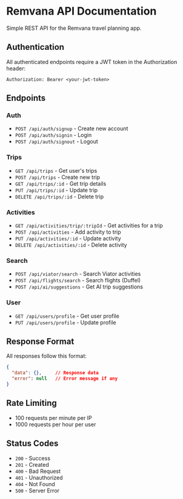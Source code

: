 # Remvana API Documentation

Simple REST API for the Remvana travel planning app.

## Authentication

All authenticated endpoints require a JWT token in the Authorization header:
```
Authorization: Bearer <your-jwt-token>
```

## Endpoints

### Auth
- `POST /api/auth/signup` - Create new account
- `POST /api/auth/signin` - Login
- `POST /api/auth/signout` - Logout

### Trips
- `GET /api/trips` - Get user's trips
- `POST /api/trips` - Create new trip
- `GET /api/trips/:id` - Get trip details
- `PUT /api/trips/:id` - Update trip
- `DELETE /api/trips/:id` - Delete trip

### Activities
- `GET /api/activities/trip/:tripId` - Get activities for a trip
- `POST /api/activities` - Add activity to trip
- `PUT /api/activities/:id` - Update activity
- `DELETE /api/activities/:id` - Delete activity

### Search
- `POST /api/viator/search` - Search Viator activities
- `POST /api/flights/search` - Search flights (Duffel)
- `POST /api/ai/suggestions` - Get AI trip suggestions

### User
- `GET /api/users/profile` - Get user profile
- `PUT /api/users/profile` - Update profile

## Response Format

All responses follow this format:
```json
{
  "data": {},     // Response data
  "error": null   // Error message if any
}
```

## Rate Limiting

- 100 requests per minute per IP
- 1000 requests per hour per user

## Status Codes

- `200` - Success
- `201` - Created
- `400` - Bad Request
- `401` - Unauthorized
- `404` - Not Found
- `500` - Server Error